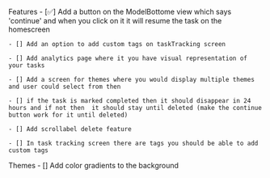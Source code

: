 Features
    - [✅] Add a button on the ModelBottome view which says 'continue' and when you click on it it will resume the task on the homescreen
    
    - [] Add an option to add custom tags on taskTracking screen

    - [] Add analytics page where it you have visual representation of your tasks

    - [] Add a screen for themes where you would display multiple themes and user could select from then 

    - [] if the task is marked completed then it should disappear in 24 hours and if not then  it should stay until deleted (make the continue button work for it until deleted)
    
    - [] Add scrollabel delete feature

    - [] In task tracking screen there are tags you should be able to add custom tags 


Themes
    - [] Add color gradients to the background